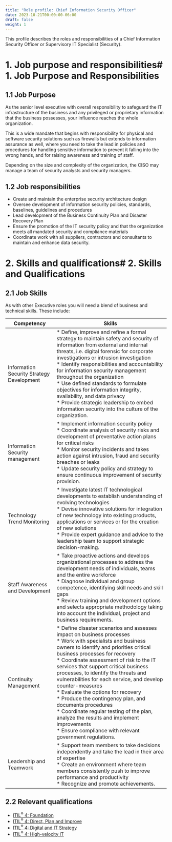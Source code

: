 ```yaml
---
title: "Role profile: Chief Information Security Officer"
date: 2023-10-21T00:00:00-06:00
draft: false
weight: 1
---
```


This profile describes the roles and responsibilities of a Chief Information Security Officer or Supervisory IT Specialist (Security).

# 1. Job purpose and responsibilities# 1. Job Purpose and Responsibilities
## 1.1 Job Purpose
As the senior level executive with overall responsibility to safeguard the IT infrastructure of the business and any privileged or proprietary information that the business possesses, your influence reaches the whole organization.

This is a wide mandate that begins with responsibility for physical and software security solutions such as firewalls but extends to information assurance as well, where you need to take the lead in policies and procedures for handling sensitive information to prevent it falling into the wrong hands, and for raising awareness and training of staff.

Depending on the size and complexity of the organization, the CISO may manage a team of security analysts and security managers.

## 1.2 Job responsibilities
- Create and maintain the enterprise security architecture design
- Oversee development of information security policies, standards, baselines, guidelines and procedures
- Lead development of the Business Continuity Plan and Disaster Recovery Plan
- Ensure the promotion of the IT security policy and that the organization meets all mandated security and compliance materials
- Coordinate work with all suppliers, contractors and consultants to maintain and enhance data security.

# 2. Skills and qualifications# 2. Skills and Qualifications
## 2.1 Job Skills
As with other Executive roles you will need a blend of business and technical skills. These include:

| Competency                                | Skills                                                                                                                                                                                                                                                                                                                                                                                                                                                                                                                                                                                                                                                                         |
| ----------------------------------------- | ------------------------------------------------------------------------------------------------------------------------------------------------------------------------------------------------------------------------------------------------------------------------------------------------------------------------------------------------------------------------------------------------------------------------------------------------------------------------------------------------------------------------------------------------------------------------------------------------------------------------------------------------------------------------------ |
| Information Security Strategy Development | * Define, improve and refine a formal strategy to maintain safety and security of information from external and internal threats, i.e. digital forensic for corporate investigations or intrusion investigation <br /> * Identify responsibilities and accountability for information security management throughout the organization <br /> * Use defined standards to formulate objectives for information integrity, availability, and data privacy <br /> * Provide strategic leadership to embed information security into the culture of the organization. <br />                                                                                                        |
| Information Security management           | * Implement information security policy <br /> * Coordinate analysis of security risks and development of preventative action plans for critical risks <br /> * Monitor security incidents and takes action against intrusion, fraud and security breaches or leaks <br /> * Update security policy and strategy to ensure continuous improvement of security provision. <br />                                                                                                                                                                                                                                                                                                |
| Technology Trend Monitoring               | * Investigate latest IT technological developments to establish understanding of evolving technologies <br /> * Devise innovative solutions for integration of new technology into existing products, applications or services or for the creation of new solutions <br /> * Provide expert guidance and advice to the leadership team to support strategic decision-making. <br />                                                                                                                                                                                                                                                                                            |
| Staff Awareness and Development           | * Take proactive actions and develops organizational processes to address the development needs of individuals, teams and the entire workforce <br /> * Diagnose individual and group competence, identifying skill needs and skill gaps <br /> * Review training and development options and selects appropriate methodology taking into account the individual, project and business requirements. <br />                                                                                                                                                                                                                                                                    |
| Continuity Management                     | * Define disaster scenarios and assesses impact on business processes <br /> * Work with specialists and business owners to identify and priorities critical business processes for recovery <br /> * Coordinate assessment of risk to the IT services that support critical business processes, to identify the threats and vulnerabilities for each service, and develop counter-measures <br /> * Evaluate the options for recovery <br /> * Produce the contingency plan, and documents procedures <br /> * Coordinate regular testing of the plan, analyze the results and implement improvements <br /> * Ensure compliance with relevant government regulations. <br /> |
| Leadership and Teamwork                   | * Support team members to take decisions independently and take the lead in their area of expertise <br /> * Create an environment where team members consistently push to improve performance and productivity <br /> * Recognize and promote achievements. <br />                                                                                                                                                                                                                                                                                                                                                                                                            |

## 2.2 Relevant qualifications
- [ITIL<sup>®</sup> 4: Foundation](https://www.axelos.com/certifications/itil-service-management/itil-4-foundation)
- [ITIL<sup>®</sup> 4: Direct, Plan and Improve](https://www.axelos.com/certifications/itil-service-management/managing-professional/direct-plan-and-improve)
- [ITIL<sup>®</sup> 4: Digital and IT Strategy](https://www.axelos.com/certifications/itil-service-management/strategic-leader/digital-and-it-strategy)
- [ITIL<sup>®</sup> 4: High-velocity IT](https://www.axelos.com/certifications/itil-service-management/managing-professional/high-velocity-it)
